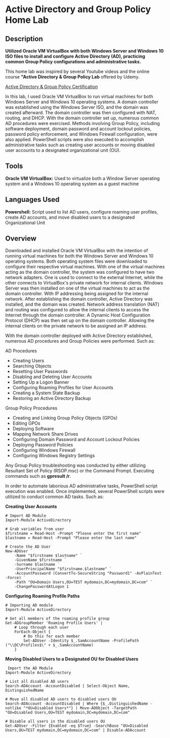 # Active Directory and Group Policy Home Lab

## Description

**Utilized Oracle VM VirtualBox with both Windows Server and Windows 10 ISO files to install and configure Active Directory (AD), practicing common Group Policy configurations and administrative tasks.**

This home lab was inspired by several Youtube videos and the online course **"Active Directory & Group Policy Lab** offered by Udemy.

<a href="https://github.com/AaronRMartinez/Active-Directory-and-Group-Policy-Home-Lab/blob/main/ActiveDirectoryandGroupPolicyLab.pdf">Active Directory & Group Policy Certification</a>

In this lab, I used Oracle VM VirtualBox to run virtual machines for both Windows Server and Windows 10 operating systems. A domain controller was established using the Windows Server ISO, and the domain was created afterward. The domain controller was then configured with NAT, routing, and DHCP. With the domain controller set up, numerous common AD procedures were exercised. Methods involving Group Policy, including software deployment, domain password and account lockout policies, password policy enforcement, and Windows Firewall configuration, were also applied. PowerShell scripts were also executed to accomplish administrative tasks such as creating user accounts or moving disabled user accounts to a designated organizational unit (OU).

## Tools

**Oracle VM VirtualBox:** Used to virtualize both a Window Server operating system and a Windows 10 operating system as a guest machine

## Languages Used

**Powershell:** Script used to list AD users, configure roaming user profiles, create AD accounts, and move disabled users to a designated Organizational Unit

## Overview

Downloaded and installed Oracle VM VirtualBox with the intention of running virtual machines for both the Windows Server and Windows 10 operating systems. Both operating system files were downloaded to configure their respective virtual machines. With one of the virtual machines acting as the domain controller, the system was configured to have two network adapters. One is used to connect to the external Internet, while the other connects to VirtualBox's private network for internal clients. Windows Server was then installed on one of the virtual machines to act as the domain controller. With IP addressing being assigned for the internal network. After establishing the domain controller, Active Directory was installed, and the domain was created. Network address translation (NAT) and routing was configured to allow the internal clients to access the Internet through the domain controller. A Dynamic Host Configuration Protocol (DHCP) was then set up on the domain controller. Allowing the internal clients on the private network to be assigned an IP address.

With the domain controller deployed with Active Directory established, numerous AD procedures and Group Policies were performed. Such as:

AD Procedures
  - Creating Users
  - Searching Objects
  - Resetting User Passwords
  - Disabling and Deleting User Accounts
  - Setting Up a Logon Banner
  - Configuring Roaming Profiles for User Accounts
  - Creating a System State Backup
  - Restoring an Active Directory Backup

Group Policy Procedures
  - Creating and Linking Group Policy Objects (GPOs)
  - Editing GPOs
  - Deploying Software
  - Mapping Network Share Drives
  - Configuring Domain Password and Account Lockout Policies
  - Deploying Password Policies
  - Configuring Windows Firewall
  - Configuring Windows Registry Settings

Any Group Policy troubleshooting was conducted by either utilizing Resultant Set of Policy (RSOP.msc) or the Command Prompt. Executing commands such as **gpresult /r**.

In order to automate laborious AD administrative tasks, PowerShell script execution was enabled. Once implemented, several PowerShell scripts were utilized to conduct common AD tasks. Such as:

**Creating User Accounts**

```
﻿# Import AD Module
Import-Module ActiveDirectory

# Grab variables from user
$firstname = Read-Host -Prompt "Please enter the first name"
$lastname = Read-Host -Prompt "Please enter the last name"

# Create the AD User
New-ADUser `
    -Name "$firstname $lastname" `
    -GivenName $firstname `
    -Surname $lastname `
    -UserPrincipalName "$firstname.$lastname" `
    -AccountPassword (ConvertTo-SecureString "Password1" -AsPlainText -Force) `
    -Path "OU=Domain Users,OU=TEST mydomain,DC=mydomain,DC=com" `
    -ChangePasswordAtLogon 1
```

**Configuring Roaming Profile Paths**

```
﻿# Importing AD module
Import-Module ActiveDirectory

# Get all members of the roaming profile group
Get-ADGroupMember 'Roaming Profile Users' |
    # Loop through each user
    ForEach-Object {
        # Do this for each member
        Set-ADUser -Identity $_.SamAccountName -ProfilePath ("\\DC\Profiles$\" + $_.SamAccountName)
    }
```

**Moving Disabled Users to a Designated OU for Disabled Users**

```
 Import the AD Module
Import-Module ActiveDirectory

# List all disabled AD users
Search-ADAccount -AccountDisabled | Select-Object Name, DistinguishedName

# Move all disabled AD users to disabled users OU
Search-ADAccount -AccountDisabled | Where {$_.DistinguishedName -notlike "*OU=Disabled Users*"} | Move-ADObject -TargetPath "OU=Disabled Users,OU=TEST mydomain,DC=mydomain,DC=com"

# Disable all users in the disabled users OU
Get-ADUser -Filter {Enabled -eq $True} -SearchBase "OU=Disabled Users,OU=TEST mydomain,DC=mydomain,DC=com" | Disable-ADAccount
```
